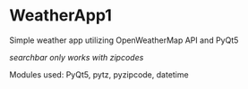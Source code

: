 # WeatherApp1
Simple weather app utilizing OpenWeatherMap API and PyQt5

*searchbar only works with zipcodes*

Modules used:
PyQt5,
pytz,
pyzipcode,
datetime

